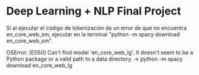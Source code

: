 # Deep Learning + NLP Final Project

Si al ejecutar el código de tokenización da un error de que no encuentra en_core_web_sm, ejecutar en la terminal "python -m spacy download en_core_web_sm".


OSError: [E050] Can't find model 'en_core_web_lg'. It doesn't seem to be a Python package or a valid path to a data directory.  -> python -m spacy download en_core_web_lg

